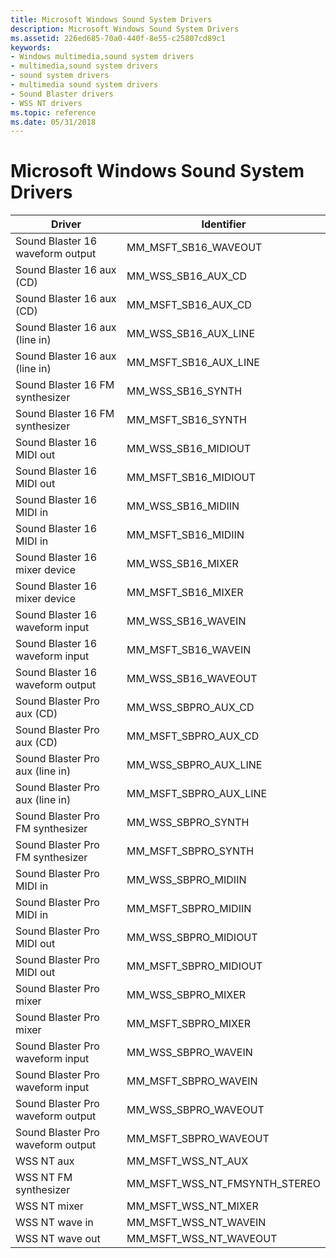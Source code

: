 ```yaml
---
title: Microsoft Windows Sound System Drivers
description: Microsoft Windows Sound System Drivers
ms.assetid: 226ed685-70a0-440f-8e55-c25807cd89c1
keywords:
- Windows multimedia,sound system drivers
- multimedia,sound system drivers
- sound system drivers
- multimedia sound system drivers
- Sound Blaster drivers
- WSS NT drivers
ms.topic: reference
ms.date: 05/31/2018
---
```


# Microsoft Windows Sound System Drivers



| Driver                            | Identifier                         |
|-----------------------------------|------------------------------------|
| Sound Blaster 16 waveform output  | MM\_MSFT\_SB16\_WAVEOUT            |
| Sound Blaster 16 aux (CD)         | MM\_WSS\_SB16\_AUX\_CD             |
| Sound Blaster 16 aux (CD)         | MM\_MSFT\_SB16\_AUX\_CD            |
| Sound Blaster 16 aux (line in)    | MM\_WSS\_SB16\_AUX\_LINE           |
| Sound Blaster 16 aux (line in)    | MM\_MSFT\_SB16\_AUX\_LINE          |
| Sound Blaster 16 FM synthesizer   | MM\_WSS\_SB16\_SYNTH               |
| Sound Blaster 16 FM synthesizer   | MM\_MSFT\_SB16\_SYNTH              |
| Sound Blaster 16 MIDI out         | MM\_WSS\_SB16\_MIDIOUT             |
| Sound Blaster 16 MIDI out         | MM\_MSFT\_SB16\_MIDIOUT            |
| Sound Blaster 16 MIDI in          | MM\_WSS\_SB16\_MIDIIN              |
| Sound Blaster 16 MIDI in          | MM\_MSFT\_SB16\_MIDIIN             |
| Sound Blaster 16 mixer device     | MM\_WSS\_SB16\_MIXER               |
| Sound Blaster 16 mixer device     | MM\_MSFT\_SB16\_MIXER              |
| Sound Blaster 16 waveform input   | MM\_WSS\_SB16\_WAVEIN              |
| Sound Blaster 16 waveform input   | MM\_MSFT\_SB16\_WAVEIN             |
| Sound Blaster 16 waveform output  | MM\_WSS\_SB16\_WAVEOUT             |
| Sound Blaster Pro aux (CD)        | MM\_WSS\_SBPRO\_AUX\_CD            |
| Sound Blaster Pro aux (CD)        | MM\_MSFT\_SBPRO\_AUX\_CD           |
| Sound Blaster Pro aux (line in)   | MM\_WSS\_SBPRO\_AUX\_LINE          |
| Sound Blaster Pro aux (line in)   | MM\_MSFT\_SBPRO\_AUX\_LINE         |
| Sound Blaster Pro FM synthesizer  | MM\_WSS\_SBPRO\_SYNTH              |
| Sound Blaster Pro FM synthesizer  | MM\_MSFT\_SBPRO\_SYNTH             |
| Sound Blaster Pro MIDI in         | MM\_WSS\_SBPRO\_MIDIIN             |
| Sound Blaster Pro MIDI in         | MM\_MSFT\_SBPRO\_MIDIIN            |
| Sound Blaster Pro MIDI out        | MM\_WSS\_SBPRO\_MIDIOUT            |
| Sound Blaster Pro MIDI out        | MM\_MSFT\_SBPRO\_MIDIOUT           |
| Sound Blaster Pro mixer           | MM\_WSS\_SBPRO\_MIXER              |
| Sound Blaster Pro mixer           | MM\_MSFT\_SBPRO\_MIXER             |
| Sound Blaster Pro waveform input  | MM\_WSS\_SBPRO\_WAVEIN             |
| Sound Blaster Pro waveform input  | MM\_MSFT\_SBPRO\_WAVEIN            |
| Sound Blaster Pro waveform output | MM\_WSS\_SBPRO\_WAVEOUT            |
| Sound Blaster Pro waveform output | MM\_MSFT\_SBPRO\_WAVEOUT           |
| WSS NT aux                        | MM\_MSFT\_WSS\_NT\_AUX             |
| WSS NT FM synthesizer             | MM\_MSFT\_WSS\_NT\_FMSYNTH\_STEREO |
| WSS NT mixer                      | MM\_MSFT\_WSS\_NT\_MIXER           |
| WSS NT wave in                    | MM\_MSFT\_WSS\_NT\_WAVEIN          |
| WSS NT wave out                   | MM\_MSFT\_WSS\_NT\_WAVEOUT         |



 

 

 




